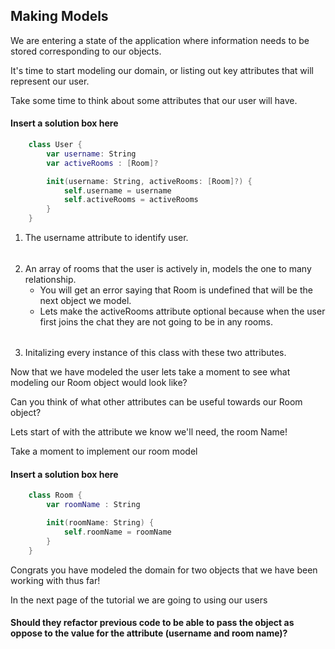 ## Making Models

We are entering a state of the application where information needs to be stored corresponding to our objects.

It's time to start modeling our domain, or listing out key attributes that will represent our user.

Take some time to think about some attributes that our user will have.

#### Insert a solution box here
``` swift
    class User {
        var username: String
        var activeRooms : [Room]? 

        init(username: String, activeRooms: [Room]?) {
            self.username = username
            self.activeRooms = activeRooms
        }
    }
```

1. The username attribute to identify user.
######
2. An array of rooms that the user is actively in, models the one to many relationship.
    - You will get an error saying that Room is undefined that will be the next object we model.
    - Lets make the activeRooms attribute optional because when the user first joins the chat they are not going to be in any rooms.
######
3. Initalizing every instance of this class with these two attributes.

Now that we have modeled the user lets take a moment to see what modeling our Room object would look like?

Can you think of what other attributes can be useful towards our Room object?

Lets start of with the attribute we know we'll need, the room Name!

Take a moment to implement our room model

#### Insert a solution box here
``` swift
    class Room {
        var roomName : String

        init(roomName: String) {
            self.roomName = roomName
        }
    }
```

Congrats you have modeled the domain for two objects that we have been working with thus far!


In the next page of the tutorial we are going to using our users 
#### Should they refactor previous code to  be able to pass the object as oppose to the value for the attribute (username and room name)?
